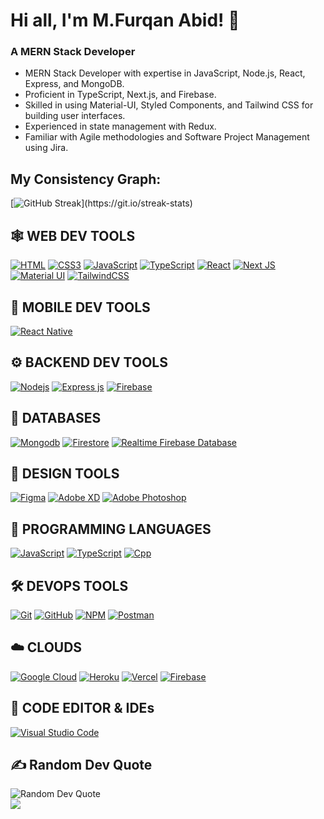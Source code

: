 # Hi all, I'm M.Furqan Abid! 👋
### A MERN Stack Developer

- MERN Stack Developer with expertise in JavaScript, Node.js, React, Express, and MongoDB.
- Proficient in TypeScript, Next.js, and Firebase.
- Skilled in using Material-UI, Styled Components, and Tailwind CSS for building user interfaces.
- Experienced in state management with Redux.
- Familiar with Agile methodologies and Software Project Management using Jira.

## My Consistency Graph:

[![GitHub Streak](https://github-readme-streak-stats.herokuapp.com/?user=furqan-abid&exclude_days=Sun&theme=highcontrast&layout=compa")](https://git.io/streak-stats)

## 🕸️ WEB DEV TOOLS

[![HTML](https://img.shields.io/badge/HTML5-E34F26?style=for-the-badge&logo=html5&logoColor=white "HTML")](https://github.com/furqan-abid)
[![CSS3](https://img.shields.io/badge/CSS3-1572B6?style=for-the-badge&logo=css3&logoColor=white "CSS")](https://github.com/furqan-abid)
[![JavaScript](https://img.shields.io/badge/JavaScript-F7DF1E?style=for-the-badge&logo=javascript&logoColor=black "JavaScript")](https://github.com/furqan-abid)
[![TypeScript](https://img.shields.io/badge/TypeScript-007ACC?style=for-the-badge&logo=typescript&logoColor=white "TypeScript")](https://github.com/furqan-abid)
[![React](https://img.shields.io/badge/React-20232A?style=for-the-badge&logo=react&logoColor=61DAFB "React js")](https://github.com/furqan-abid)
[![Next JS](https://img.shields.io/badge/Next-black?style=for-the-badge&logo=next.js&logoColor=white "Next.js")](https://github.com/furqan-abid)
[![Material UI](https://img.shields.io/badge/Material--UI-%230081CB.svg?style=for-the-badge&logo=mui&logoColor=white "Material UI")](https://github.com/furqan-abid)
[![TailwindCSS](https://img.shields.io/badge/tailwindcss-%2338B2AC.svg?style=for-the-badge&logo=tailwind-css&logoColor=white)](https://github.com/furqan-abid)

## 📱 MOBILE DEV TOOLS

[![React Native](https://img.shields.io/badge/React_Native-20232A?style=for-the-badge&logo=react&logoColor=61DAFB "React Native")](https://github.com/furqan-abid)

## ⚙️ BACKEND DEV TOOLS

[![](https://img.shields.io/badge/Node.js-43853D?style=for-the-badge&logo=node.js&logoColor=white "Nodejs")](https://github.com/furqan-abid)
[![Express js](https://img.shields.io/badge/Express.js-404D59?style=for-the-badge "Express js")](https://github.com/furqan-abid)
[![Firebase](https://img.shields.io/badge/firebase-%23039BE5.svg?style=for-the-badge&logo=firebase "Firebase")](https://github.com/furqan-abid)

## 📅 DATABASES

[![Mongodb](https://img.shields.io/badge/MongoDB-4EA94B?style=for-the-badge&logo=mongodb&logoColor=white "Mongodb")][repo]
[![Firestore](https://img.shields.io/badge/Firestore-FFCA28?style=for-the-badge&logo=firebase&logoColor=black "Firestore")](https://firebase.google.com/docs/firestore)
[![Realtime Firebase Database](https://img.shields.io/badge/Realtime%20Firebase%20Database-FF6F00?style=for-the-badge&logo=firebase&logoColor=black "Realtime Firebase Database")](https://firebase.google.com/docs/database)

## 🍧 DESIGN TOOLS

[![Figma](https://img.shields.io/badge/figma-%23F24E1E.svg?style=for-the-badge&logo=figma&logoColor=white "Figma")](https://github.com/furqan-abid)
[![Adobe XD](https://img.shields.io/badge/Adobe%20XD-470137?style=for-the-badge&logo=Adobe%20XD&logoColor=#FF61F6 "XD")](https://github.com/furqan-abid)
[![Adobe Photoshop](https://img.shields.io/badge/adobe%20photoshop-%2331A8FF.svg?style=for-the-badge&logo=adobe%20photoshop&logoColor=white)](https://github.com/furqan-abid)

## 🎯 PROGRAMMING LANGUAGES

[![JavaScript](https://img.shields.io/badge/JavaScript-F7DF1E?style=for-the-badge&logo=javascript&logoColor=black "JavaScript")][repo]
[![TypeScript](https://img.shields.io/badge/TypeScript-007ACC?style=for-the-badge&logo=TypeScript&logoColor=white "TypeScript")][repo]
[![Cpp](https://img.shields.io/badge/CPP-007ACC?style=for-the-badge&logo=Cpp&logoColor=white "Cpp")][repo]

## 🛠️ DEVOPS TOOLS

[![Git](https://img.shields.io/badge/git-%23F05033.svg?style=for-the-badge&logo=git&logoColor=white "Git")][repo]
[![GitHub](https://img.shields.io/badge/github-%23121011.svg?style=for-the-badge&logo=github&logoColor=white "GitHub")][repo]
[![NPM](https://img.shields.io/badge/NPM-%23000000.svg?style=for-the-badge&logo=npm&logoColor=white "Npm")][repo]
[![Postman](https://img.shields.io/badge/Postman-FF6C37?style=for-the-badge&logo=postman&logoColor=white "Postman")][repo]

## ☁️ CLOUDS

[![Google Cloud](https://img.shields.io/badge/GoogleCloud-%234285F4.svg?style=for-the-badge&logo=google-cloud&logoColor=white "Google Cloud")][repo]
[![Heroku](https://img.shields.io/badge/heroku-%23430098.svg?style=for-the-badge&logo=heroku&logoColor=white "Heroku")][repo]
[![Vercel](https://img.shields.io/badge/vercel-%23000000.svg?style=for-the-badge&logo=vercel&logoColor=white "Vercel")][repo]
[![Firebase](https://img.shields.io/badge/firebase-%23039BE5.svg?style=for-the-badge&logo=firebase "Firebase")][repo]

## 📄 CODE EDITOR & IDEs

[![Visual Studio Code](https://img.shields.io/badge/VS%20Code-0078d7.svg?style=for-the-badge&logo=visual-studio-code&logoColor=white "Visual Studio Code")][repo]

[repo]: https://github.com/furqan-abid

## ✍️ Random Dev Quote

![Random Dev Quote](https://quotes-github-readme.vercel.app/api?type=horizontal&theme=radical)
<br/>
[![](https://visitcount.itsvg.in/api?id=furqan-abid&icon=0&color=0)](https://visitcount.itsvg.in)
